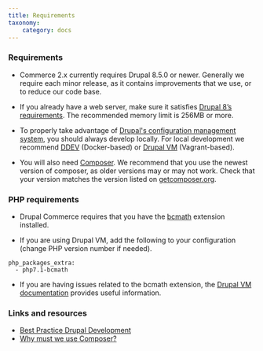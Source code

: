 ```yaml
---
title: Requirements
taxonomy:
    category: docs
---
```


 ### Requirements

 - Commerce 2.x currently requires Drupal 8.5.0 or newer. Generally we require each minor release, as it contains improvements that we use, or to reduce our code base.

 - If you already have a web server, make sure it satisfies [Drupal 8’s requirements].
 The recommended memory limit is 256MB or more.

 - To properly take advantage of [Drupal's configuration management system], you should always develop locally. For local development we recommend
 [DDEV] (Docker-based) or [Drupal VM] (Vagrant-based).

 - You will also need [Composer]. We recommend that you use the newest version of composer, as older versions may or may not work. Check that your version matches the version listed on [getcomposer.org](https://getcomposer.org/).


 ### PHP requirements

 - Drupal Commerce requires that you have the [bcmath](http://php.net/manual/en/intro.bc.php) extension installed.

 - If you are using Drupal VM, add the following to your configuration (change PHP version number if needed).

 ```
 php_packages_extra:
   - php7.1-bcmath
 ```
 - If you are having issues related to the bcmath extension, the [Drupal VM documentation] provides useful information.

### Links and resources
* [Best Practice Drupal Development](https://drupalize.me/tutorial/best-practice-drupal-development)
* [Why must we use Composer?](https://glamanate.com/blog/managing-your-drupal-project-composer)


 [Drupal 8’s requirements]: https://www.drupal.org/requirements
 [DDEV]: https://www.drud.com/what-is-ddev/
 [Drupal VM]: http://www.drupalvm.com/
 [Composer]: https://getcomposer.org/doc/00-intro.md#installation-linux-unix-osx
 [Drupal's configuration management system]: https://www.drupal.org/docs/8/configuration-management/managing-your-sites-configuration
 [Drupal VM documentation]: https://github.com/geerlingguy/drupal-vm/search?q=bcmath&type=Issues
